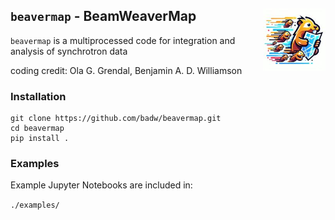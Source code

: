 ## `beavermap` - BeamWeaverMap <img src="./static/beavermap.jpeg" width="100" align="right" alt="Generated by copilot">


`beavermap` is a multiprocessed code for integration and analysis of synchrotron data 

coding credit: Ola G. Grendal, Benjamin A. D. Williamson

### Installation 

```
git clone https://github.com/badw/beavermap.git 
cd beavermap 
pip install . 
```

### Examples 

Example Jupyter Notebooks are included in: 

`./examples/`